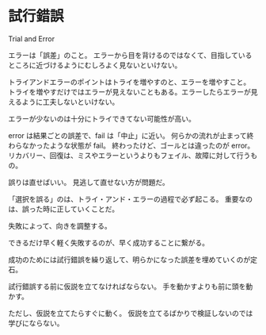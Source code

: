 # 試行錯誤

Trial and Error

エラーは「誤差」のこと。
エラーから目を背けるのではなくて、目指しているところに近づけるようにむしろよく見ないといけない。

トライアンドエラーのポイントはトライを増やすのと、エラーを増やすこと。
トライを増やすだけではエラーが見えないこともある。エラーしたらエラーが見えるように工夫しないといけない。

エラーが少ないのは十分にトライできてない可能性が高い。

error は結果ごとの誤差で、fail は「中止」に近い。
何らかの流れが止まって終わらなかったような状態が fail。
終わったけど、ゴールとは違ったのが error。
リカバリー、回復は、ミスやエラーというよりもフェイル、故障に対して行うもの。

誤りは直せばいい。
見逃して直せない方が問題だ。

「選択を誤る」のは、トライ・アンド・エラーの過程で必ず起こる。
重要なのは、誤った時に正していくことだ。

失敗によって、向きを調整する。

できるだけ早く軽く失敗するのが、早く成功することに繋がる。

成功のためには試行錯誤を繰り返して、明らかになった誤差を埋めていくのが定石。

試行錯誤する前に仮説を立てなければならない。
手を動かすよりも前に頭を動かす。

ただし、仮説を立てたらすぐに動く。
仮説を立てるばかりで検証しないのでは学びにならない。
